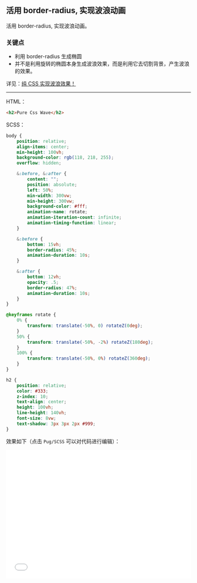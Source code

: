 ## 活用 border-radius, 实现波浪动画

活用 border-radius, 实现波浪动画。

### 关键点 

+ 利用 border-radius 生成椭圆
+ 并不是利用旋转的椭圆本身生成波浪效果，而是利用它去切割背景，产生波浪的效果。

详见：[纯 CSS 实现波浪效果！](https://www.cnblogs.com/coco1s/p/7197662.html)

----

HTML：

```html
<h2>Pure Css Wave</h2>
```

SCSS：
```scss
body {
    position: relative;
    align-items: center;
    min-height: 100vh;
    background-color: rgb(118, 218, 255);
    overflow: hidden;

    &:before, &:after {
        content: "";
        position: absolute;
        left: 50%;
        min-width: 300vw;
        min-height: 300vw;
        background-color: #fff;
        animation-name: rotate;
        animation-iteration-count: infinite;
        animation-timing-function: linear;
    }

    &:before {
        bottom: 15vh;
        border-radius: 45%;
        animation-duration: 10s;
    }

    &:after {
        bottom: 12vh;
        opacity: .5;
        border-radius: 47%;
        animation-duration: 10s;
    }
}

@keyframes rotate {
    0% {
        transform: translate(-50%, 0) rotateZ(0deg);
    }
    50% {
        transform: translate(-50%, -2%) rotateZ(180deg);
    }
    100% {
        transform: translate(-50%, 0%) rotateZ(360deg);
    }
}

h2 {
    position: relative;
    color: #333;
    z-index: 10;
    text-align: center;
    height: 100vh;
    line-height: 140vh;
    font-size: 8vw;
    text-shadow: 3px 3px 2px #999;
}


```

效果如下（点击 `Pug/SCSS` 可以对代码进行编辑）：

<iframe height='350' scrolling='no' title='Pure Css Wave' src='//codepen.io/Chokcoco/embed/awxYWZ/?height=265&theme-id=0&default-tab=result' frameborder='no' allowtransparency='true' allowfullscreen='true' style='width: 100%;'>See the Pen <a href='https://codepen.io/Chokcoco/pen/awxYWZ/'>Pure Css Wave</a> by Chokcoco (<a href='https://codepen.io/Chokcoco'>@Chokcoco</a>) on <a href='https://codepen.io'>CodePen</a>.
</iframe>
